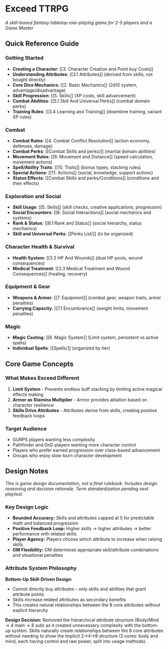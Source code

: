 # Exceed TTRPG

*A skill-based fantasy tabletop role-playing game for 2-5 players and a Game Master*

## Quick Reference Guide

### Getting Started
- **Creating a Character**: [[3. Character Creation and Point buy Costs]]
- **Understanding Attributes**: [[3.1 Attributes]] (derived from skills, not bought directly)
- **Core Dice Mechanics**: [[2. Basic Mechanics]] (2d10 system, advantage/disadvantage)
- **Skill Progression**: [[5. Skills]] (XP costs, skill advancement)
- **Combat Abilities**: [[5.1 Skill And Universal Perks]] (combat domain perks)
- **Training Rules**: [[3.4 Learning and Training]] (downtime training, variant XP rules)

### Combat
- **Combat Rules**: [[4. Combat Conflict Resolution]] (action economy, defenses, damage)
- **Combat Perks**: [[Combat Skills and perks/]] (martial domain abilities)
- **Movement Rules**: [[9. Movement and Distance]] (speed calculation, movement actions)
- **Spell/Ability Traits**: [[10. Traits]] (bonus types, stacking rules)
- **Special Actions**: [[11. Actions]] (social, knowledge, support actions)
- **Status Effects**: [[Combat Skills and perks/Conditions]] (conditions and their effects)

### Exploration and Social
- **Skill Usage**: [[5. Skills]] (skill checks, creative applications, progression)
- **Social Encounters**: [[8. Social Interactions]] (social mechanics and systems)
- **Rank & Status**: [[8.1 Rank and Status]] (social hierarchy, status mechanics)
- **Skill and Universal Perks**: [[Perks List/]] (to be organized)


### Character Health & Survival
- **Health System**: [[3.2 HP And Wounds]] (dual HP pools, wound consequences)
- **Medical Treatment**: [[3.3 Medical Treatment and Wound Consequences]] (healing, recovery)

### Equipment & Gear
- **Weapons & Armor**: [[7. Equipment]] (combat gear, weapon traits, armor penalties)
- **Carrying Capacity**: [[7.1 Encumbrance]] (weight limits, movement penalties)


### Magic
- **Magic Casting**: [[6. Magic System]] (Limit system, persistent vs active spells)
- **Individual Spells**: [[Spells/]] (organized by tier)



## Core Game Concepts

### What Makes Exceed Different
1. **Limit System** - Prevents endless buff stacking by limiting active magical effects making
2. **Armor as Stamina Multiplier** - Armor provides ablation based on character resilience
3. **Skills Drive Attributes** - Attributes derive from skills, creating positive feedback loops

### Target Audience
- GURPS players wanting less complexity
- Pathfinder and DnD players wanting more character control
- Players who prefer earned progression over class-based advancement
- Groups who enjoy slow-burn character development

## Design Notes
*This is game design documentation, not a final rulebook. Includes design reasoning and decision rationale. Term standardization pending next playtest.*

### Key Design Logic
- **Bounded Accuracy:** Skills and attributes capped at 5 for predictable math and balanced progression
- **Positive Feedback Loop:** Higher skills → higher attributes → better performance with related skills
- **Player Agency:** Players choose which attribute to increase when raising skills
- **GM Flexibility:** GM determines appropriate skill/attribute combinations and situational penalties

### Attribute System Philosophy
**Bottom-Up Skill-Driven Design:**
- Cannot directly buy attributes - only skills and abilities that grant attribute points
- Skills increase related attributes as secondary benefits
- This creates natural relationships between the 8 core attributes without explicit hierarchy

**Design Decision:** Removed the hierarchical attribute structure (Body/Mind → 4 main → 8 sub) as it created unnecessary complexity with the bottom-up system. Skills naturally create relationships between the 8 core attributes without needing to show the implicit 2→4→8 structure (2 cores: body and mind, each having control and raw power, split into usage methods).
